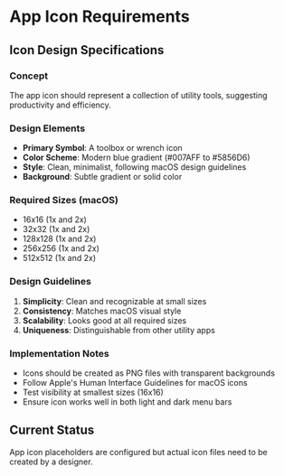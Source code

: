 # App Icon Requirements

## Icon Design Specifications

### Concept
The app icon should represent a collection of utility tools, suggesting productivity and efficiency.

### Design Elements
- **Primary Symbol**: A toolbox or wrench icon
- **Color Scheme**: Modern blue gradient (#007AFF to #5856D6)
- **Style**: Clean, minimalist, following macOS design guidelines
- **Background**: Subtle gradient or solid color

### Required Sizes (macOS)
- 16x16 (1x and 2x)
- 32x32 (1x and 2x) 
- 128x128 (1x and 2x)
- 256x256 (1x and 2x)
- 512x512 (1x and 2x)

### Design Guidelines
1. **Simplicity**: Clean and recognizable at small sizes
2. **Consistency**: Matches macOS visual style
3. **Scalability**: Looks good at all required sizes
4. **Uniqueness**: Distinguishable from other utility apps

### Implementation Notes
- Icons should be created as PNG files with transparent backgrounds
- Follow Apple's Human Interface Guidelines for macOS icons
- Test visibility at smallest sizes (16x16)
- Ensure icon works well in both light and dark menu bars

## Current Status
App icon placeholders are configured but actual icon files need to be created by a designer.